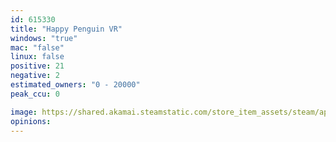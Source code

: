 ```yaml
---
id: 615330
title: "Happy Penguin VR"
windows: "true"
mac: "false"
linux: false
positive: 21
negative: 2
estimated_owners: "0 - 20000"
peak_ccu: 0

image: https://shared.akamai.steamstatic.com/store_item_assets/steam/apps/615330/header.jpg?t=1632957235
opinions:
---
```

